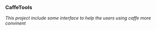 ### CaffeTools		
*This project include some interface to help the users using caffe more convinent*		

